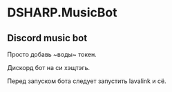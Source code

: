 # DSHARP.MusicBot
 Discord music bot
----------------
Просто добавь ~воды~ токен.

Дискорд бот на си хэщтэгь.

Перед запуском бота следует запустить lavalink и сё.
